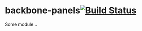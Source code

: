 # backbone-panels[![Build Status](https://secure.travis-ci.org//backbone-panels.png?branch=master)](http://travis-ci.org//backbone-panels)

Some module...
